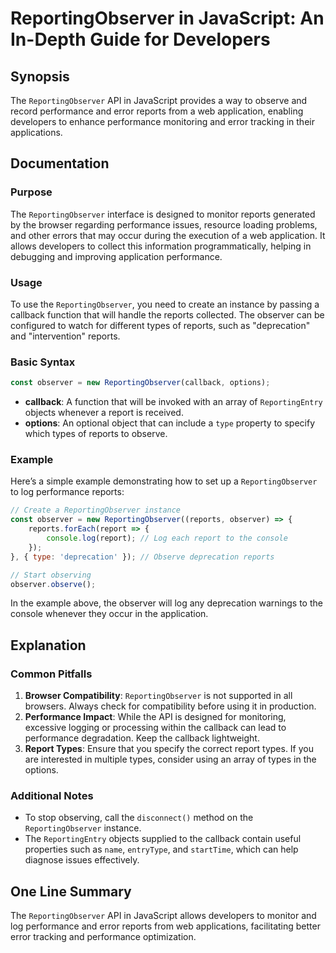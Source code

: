 <!--
Meta Description: # ReportingObserver in JavaScript: An In-Depth Guide for Developers ## Synopsis The `ReportingObserver` API in JavaScript provides a way to observe an...
Meta Keywords: reportingobserver, reports, performance, callback, observer
-->

# ReportingObserver in JavaScript: An In-Depth Guide for Developers

## Synopsis
The `ReportingObserver` API in JavaScript provides a way to observe and record performance and error reports from a web application, enabling developers to enhance performance monitoring and error tracking in their applications.

## Documentation
### Purpose
The `ReportingObserver` interface is designed to monitor reports generated by the browser regarding performance issues, resource loading problems, and other errors that may occur during the execution of a web application. It allows developers to collect this information programmatically, helping in debugging and improving application performance.

### Usage
To use the `ReportingObserver`, you need to create an instance by passing a callback function that will handle the reports collected. The observer can be configured to watch for different types of reports, such as "deprecation" and "intervention" reports.

### Basic Syntax
```javascript
const observer = new ReportingObserver(callback, options);
```

- **callback**: A function that will be invoked with an array of `ReportingEntry` objects whenever a report is received.
- **options**: An optional object that can include a `type` property to specify which types of reports to observe.

### Example
Here’s a simple example demonstrating how to set up a `ReportingObserver` to log performance reports:

```javascript
// Create a ReportingObserver instance
const observer = new ReportingObserver((reports, observer) => {
    reports.forEach(report => {
        console.log(report); // Log each report to the console
    });
}, { type: 'deprecation' }); // Observe deprecation reports

// Start observing
observer.observe();
```

In the example above, the observer will log any deprecation warnings to the console whenever they occur in the application.

## Explanation
### Common Pitfalls
1. **Browser Compatibility**: `ReportingObserver` is not supported in all browsers. Always check for compatibility before using it in production.
2. **Performance Impact**: While the API is designed for monitoring, excessive logging or processing within the callback can lead to performance degradation. Keep the callback lightweight.
3. **Report Types**: Ensure that you specify the correct report types. If you are interested in multiple types, consider using an array of types in the options.

### Additional Notes
- To stop observing, call the `disconnect()` method on the `ReportingObserver` instance.
- The `ReportingEntry` objects supplied to the callback contain useful properties such as `name`, `entryType`, and `startTime`, which can help diagnose issues effectively.

## One Line Summary
The `ReportingObserver` API in JavaScript allows developers to monitor and log performance and error reports from web applications, facilitating better error tracking and performance optimization.